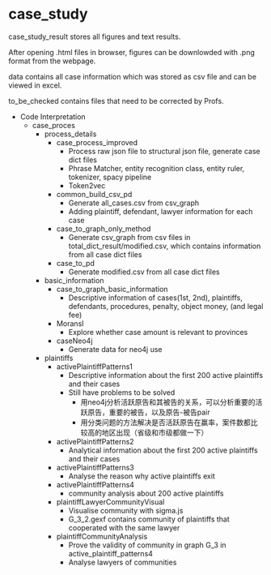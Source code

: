 # case_study

<p>case_study_result stores all figures and text results.</p>
<p>After opening .html files in browser, figures can be downlowded with .png format from the webpage.</p>

<p>data contains all case information which was stored as csv file and can be viewed in excel.</p>

<p>to_be_checked contains files that need to be corrected by Profs.</p>

+ Code Interpretation
 	+ case_proces
 		+ process_details
			+ case_process_improved
				+ Process raw json file to structural json file, generate case dict files
				+ Phrase Matcher, entity recognition class, entity ruler, tokenizer, spacy pipeline
				+ Token2vec
			+ common_build_csv_pd
				+ Generate all_cases.csv from csv_graph
				+ Adding plaintiff, defendant, lawyer information for each case
			+ case_to_graph_only_method
				+ Generate csv_graph from csv files in total_dict_result/modified.csv, which contains information from all case dict files
			+ case_to_pd
				+ Generate modified.csv from all case dict files
		+ basic_information
			+ case_to_graph_basic_information
				+ Descriptive information of cases(1st, 2nd), plaintiffs, defendants, procedures, penalty, object money, (and legal fee)
			+  MoransI
				+  Explore whether case amount is relevant to provinces
			+  caseNeo4j
				+  Generate data for neo4j use
		+  plaintiffs
			+  activePlaintiffPatterns1
				+  Descriptive information about the first 200 active plaintiffs and their cases
				+  Still have problems to be solved
					+  用neo4j分析活跃原告和其被告的关系，可以分析重要的活跃原告，重要的被告，以及原告-被告pair
					+  用分类问题的方法解决是否活跃原告在赢率，案件数都比较高的地区出现（省级和市级都做一下）
			+  activePlaintiffPatterns2
				+  Analytical information about the first 200 active plaintiffs and their cases
			+  activePlaintiffPatterns3
				+  Analyse the reason why active plaintiffs exit
			+  activePlaintiffPatterns4
				+  community analysis about 200 active plaintiffs
			+  plaintiffLawyerCommunityVisual
				+  Visualise community with sigma.js
				+  G_3_2.gexf contains community of plaintiffs that cooperated with the same lawyer
			+  plaintiffCommunityAnalysis
				+  Prove the validity of community in graph G_3 in active_plaintiff_patterns4
				+  Analyse lawyers of communities
